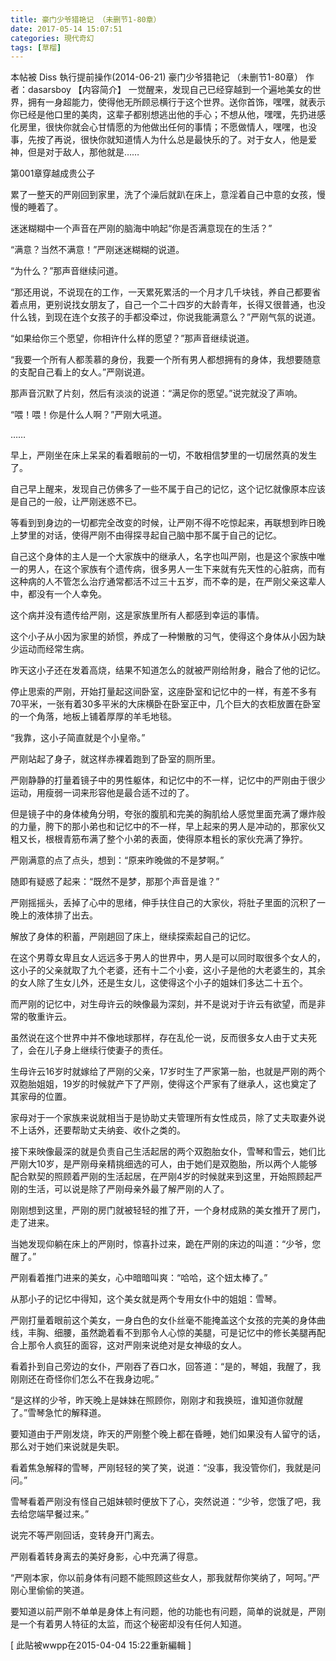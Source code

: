 ```yaml
---
title: 豪门少爷猎艳记 （未删节1-80章）
date: 2017-05-14 15:07:51
categories: 現代奇幻
tags: [草榴]
---
```

本帖被 Diss 執行提前操作(2014-06-21)
豪门少爷猎艳记 （未删节1-80章）
                                                作者：dasarsboy
【内容简介】
一觉醒来，发现自己已经穿越到一个遍地美女的世界，拥有一身超能力，使得他无所顾忌横行于这个世界。送你首饰，嘿嘿，就表示你已经是他口里的美肉，这辈子都别想逃出他的手心；不想从他，嘿嘿，先扔进感化房里，很快你就会心甘情愿的为他做出任何的事情；不愿做情人，嘿嘿，也没事，先按了再说，很快你就知道情人为什么总是最快乐的了。对于女人，他是爱神，但是对于敌人，那他就是……

 


第001章穿越成贵公子


累了一整天的严刚回到家里，洗了个澡后就趴在床上，意淫着自己中意的女孩，慢慢的睡着了。

迷迷糊糊中一个声音在严刚的脑海中响起“你是否满意现在的生活？”

“满意？当然不满意！”严刚迷迷糊糊的说道。

“为什么？”那声音继续问道。

“那还用说，不说现在的工作，一天累死累活的一个月才几千块钱，养自己都要省着点用，更别说找女朋友了，自己一个二十四岁的大龄青年，长得又很普通，也没什么钱，到现在连个女孩子的手都没牵过，你说我能满意么？”严刚气氛的说道。

“如果给你三个愿望，你相许什么样的愿望？”那声音继续说道。

“我要一个所有人都羡慕的身份，我要一个所有男人都想拥有的身体，我想要随意的支配自己看上的女人。”严刚说道。

那声音沉默了片刻，然后有淡淡的说道：“满足你的愿望。”说完就没了声响。

“喂！喂！你是什么人啊？”严刚大吼道。

……

早上，严刚坐在床上呆呆的看着眼前的一切，不敢相信梦里的一切居然真的发生了。

自己早上醒来，发现自己仿佛多了一些不属于自己的记忆，这个记忆就像原本应该是自己的一般，让严刚迷惑不已。

等看到到身边的一切都完全改变的时候，让严刚不得不吃惊起来，再联想到昨日晚上梦里的对话，使得严刚不由得探寻起自己脑中那不属于自己的记忆。

自己这个身体的主人是一个大家族中的继承人，名字也叫严刚，也是这个家族中唯一的男人，在这个家族有个遗传病，很多男人一生下来就有先天性的心脏病，而有这种病的人不管怎么治疗通常都活不过三十五岁，而不幸的是，在严刚父亲这辈人中，都没有一个人幸免。

这个病并没有遗传给严刚，这是家族里所有人都感到幸运的事情。

这个小子从小因为家里的娇惯，养成了一种懒散的习气，使得这个身体从小因为缺少运动而经常生病。

昨天这小子还在发着高烧，结果不知道怎么的就被严刚给附身，融合了他的记忆。

停止思索的严刚，开始打量起这间卧室，这座卧室和记忆中的一样，有差不多有70平米，一张有着30多平米的大床横卧在卧室正中，几个巨大的衣柜放置在卧室的一个角落，地板上铺着厚厚的羊毛地毯。

“我靠，这小子简直就是个小皇帝。”

严刚站起了身子，就这样赤裸着跑到了卧室的厕所里。

严刚静静的打量着镜子中的男性躯体，和记忆中的不一样，记忆中的严刚由于很少运动，用瘦弱一词来形容他是最合适不过的了。

但是镜子中的身体棱角分明，夸张的腹肌和完美的胸肌给人感觉里面充满了爆炸般的力量，胯下的那小弟也和记忆中的不一样，早上起来的男人是冲动的，那家伙又粗又长，根根青筋布满了整个小弟的表面，使得原本粗长的家伙充满了狰狞。

严刚满意的点了点头，想到：“原来昨晚做的不是梦啊。”

随即有疑惑了起来：“既然不是梦，那那个声音是谁？”

严刚摇摇头，丢掉了心中的思绪，伸手扶住自己的大家伙，将肚子里面的沉积了一晚上的液体排了出去。

解放了身体的积蓄，严刚趟回了床上，继续探索起自己的记忆。

在这个男尊女卑且女人远远多于男人的世界中，男人是可以同时取很多个女人的，这小子的父亲就取了九个老婆，还有十二个小妾，这小子是他的大老婆生的，其余的女人除了生女儿外，还是生女儿，这使得这个小子的姐妹们多达二十五个。

而严刚的记忆中，对生母许云的映像最为深刻，并不是说对于许云有欲望，而是非常的敬重许云。

虽然说在这个世界中并不像地球那样，存在乱伦一说，反而很多女人由于丈夫死了，会在儿子身上继续行使妻子的责任。

生母许云16岁时就嫁给了严刚的父亲，17岁时生了严家第一胎，也就是严刚的两个双胞胎姐姐，19岁的时候就产下了严刚，使得这个严家有了继承人，这也奠定了其家母的位置。

家母对于一个家族来说就相当于是协助丈夫管理所有女性成员，除了丈夫取妻外说不上话外，还要帮助丈夫纳妾、收仆之类的。

接下来映像最深的就是负责自己生活起居的两个双胞胎女仆，雪琴和雪云，她们比严刚大10岁，是严刚母亲精挑细选的可人，由于她们是双胞胎，所以两个人能够配合默契的照顾着严刚的生活起居，在严刚4岁的时候就来到这里，开始照顾起严刚的生活，可以说是除了严刚母亲外最了解严刚的人了。

刚刚想到这里，严刚的房门就被轻轻的推了开，一个身材成熟的美女推开了房门，走了进来。

当她发现仰躺在床上的严刚时，惊喜扑过来，跪在严刚的床边的叫道：“少爷，您醒了。”

严刚看着推门进来的美女，心中暗暗叫爽：“哈哈，这个妞太棒了。”

从那小子的记忆中得知，这个美女就是两个专用女仆中的姐姐：雪琴。

严刚打量着眼前这个美女，一身白色的女仆丝毫不能掩盖这个女孩的完美的身体曲线，丰胸、细腰，虽然跪着看不到那令人心惊的美腿，可是记忆中的修长美腿再配合上那令人疯狂的面容，这对严刚来说绝对是女神级的女人。

看着扑到自己旁边的女仆，严刚吞了吞口水，回答道：“是的，琴姐，我醒了，我刚刚还在奇怪你们怎么不在我身边呢。”

“是这样的少爷，昨天晚上是妹妹在照顾你，刚刚才和我换班，谁知道你就醒了。”雪琴急忙的解释道。

要知道由于严刚发烧，昨天的严刚整个晚上都在昏睡，她们如果没有人留守的话，那么对于她们来说就是失职。

看着焦急解释的雪琴，严刚轻轻的笑了笑，说道：“没事，我没管你们，我就是问问。”

雪琴看着严刚没有怪自己姐妹顿时便放下了心，突然说道：“少爷，您饿了吧，我去给您端早餐过来。”

说完不等严刚回话，变转身开门离去。

严刚看着转身离去的美好身影，心中充满了得意。

“严刚本家，你以前身体有问题不能照顾这些女人，那我就帮你笑纳了，呵呵。”严刚心里偷偷的笑道。

要知道以前严刚不单单是身体上有问题，他的功能也有问题，简单的说就是，严刚是一个有着男人特征的太监，而这个秘密却没有任何人知道。


[ 此貼被wwpp在2015-04-04 15:22重新編輯 ]